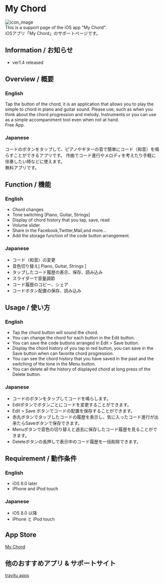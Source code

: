 My Chord
=======
![icon_image](https://raw.github.com/wiki/travitu/my-resources/screen322x572.jpeg)  
This is a support page of the iOS app "My Chord".  
iOSアプリ「My Chord」のサポートページです。

## Information / お知らせ  
- ver1.4 released

## Overview / 概要  
### English
Tap the button of the chord, it is an application that allows you to play the simple to chord in piano and guitar sound.
Please use, such as when you think about the chord progression and melody.
Instruments or you can use as a simple accompaniment tool even when not at hand.  
Free App.  

### Japanese  
コードのボタンをタップして、ピアノやギターの音で簡単にコード（和音）を鳴らすことができるアプリです。
作曲でコード進行やメロディを考えたり手軽に伴奏したい時などに使えます。  
無料アプリです。

## Function / 機能  
### English
- Chord changes
- Tone switching [Piano, Guitar, Strings]
- Display of chord history that you tap, save, read
- Volume slider
- Share in the Facebook,Twitter,Mail,and more...  
- Add the storage function of the code button arrangement.

### Japanese
- コード（和音）の変更
- 音色切り替え[ Piano, Guitar, Strings ]
- タップしたコード履歴の表示、保存、読み込み
- スライダーで音量調節
- コード履歴のコピー、シェア    
- コードボタン配置の保存、読み込み

## Usage / 使い方  
### English
- Tap the chord button will sound the chord.
- You can change the chord for each button in the Edit button.
- You can save the code buttons arranged in Edit > Save button.
- Display the chord history of you tap in red button, you can save in the Save button when can favorite chord progression.
- You can see the chord history that you have saved in the past and the switching of the tone in the Menu button.
- You can delete all the history of displayed chord at long press of the Delete button.  

### Japanese
- コードのボタンをタップしてコードを鳴らします。
- Editボタンでボタンごとにコードを変更することができます。
- Edit > Save ボタンでコードの配置を保存することができます。
- 赤丸ボタンでタップしたコードの履歴を表示し、気に入ったコード進行が出来たらSaveボタンで保存できます。
- Menuボタンで音色の切り替えと過去に保存したコード履歴を見ることができます。
- Deleteボタンの長押しで表示中のコード履歴を一括削除できます。

## Requirement / 動作条件  
### English
- iOS 8.0 later
- iPhone and iPod touch

### Japanese
- iOS 8.0 以降
- iPhone と iPod touch

## App Store 
<a href="https://itunes.apple.com/us/app/my-chord/id953517029?l=ja&ls=1&mt=8" target="_blank">My Chord</a>

## 他のおすすめアプリ & サポートサイト
<a href="http://travitu-app.hatenablog.com/entry/2016/12/05/214126" target="_blank">travitu apps</a>

